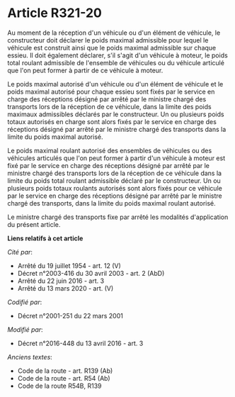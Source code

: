 # Article R321-20

Au moment de la réception d'un véhicule ou d'un élément de véhicule, le constructeur doit déclarer le poids maximal
admissible pour lequel le véhicule est construit ainsi que le poids maximal admissible sur chaque essieu. Il doit également
déclarer, s'il s'agit d'un véhicule à moteur, le poids total roulant admissible de l'ensemble de véhicules ou du véhicule
articulé que l'on peut former à partir de ce véhicule à moteur. 

Le poids maximal autorisé d'un véhicule ou d'un élément de véhicule et le poids maximal autorisé pour chaque essieu sont
fixés par               le service en charge des réceptions désigné par arrêté par le ministre chargé des transports lors de
la réception de ce véhicule, dans la limite des poids maximaux admissibles déclarés par le constructeur. Un ou plusieurs
poids totaux autorisés en charge sont alors fixés par               le service en charge des réceptions désigné par arrêté
par le ministre chargé des transports dans la limite du poids maximal autorisé. 

Le poids maximal roulant autorisé des ensembles de véhicules ou des véhicules articulés que l'on peut former à partir d'un
véhicule à moteur est fixé par               le service en charge des réceptions désigné par arrêté par le ministre chargé
des transports lors de la réception de ce véhicule dans la limite du poids total roulant admissible déclaré par le
constructeur. Un ou plusieurs poids totaux roulants autorisés sont alors fixés pour ce véhicule par               le service
en charge des réceptions désigné par arrêté par le ministre chargé des transports, dans la limite du poids maximal roulant
autorisé. 

Le ministre chargé des transports fixe par arrêté les modalités d'application du présent article.

**Liens relatifs à cet article**

_Cité par_:

  - Arrêté du 19 juillet 1954 - art. 12 (V)
  - Décret n°2003-416 du 30 avril 2003 - art. 2 (AbD)
  - Arrêté du 22 juin 2016 - art. 3
  - Arrêté du 13 mars 2020 - art. (V)

_Codifié par_:

  - Décret n°2001-251 du 22 mars 2001

_Modifié par_:

  - Décret n°2016-448 du 13 avril 2016 - art. 3

_Anciens textes_:

  - Code de la route - art. R139 (Ab)
  - Code de la route - art. R54 (Ab)
  - Code de la route R54B, R139

